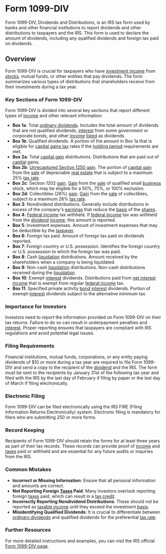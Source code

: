 # Form 1099-DIV

Form 1099-DIV, Dividends and Distributions, is an IRS tax form used by banks and other financial institutions to report dividends and other distributions to taxpayers and the IRS. This form is used to declare the amount of dividends, including any qualified dividends and foreign tax paid on dividends.

## Overview

Form 1099-DIV is crucial for taxpayers who have [investment income](../i/investment_income.md) from [stocks](../s/stock.md), mutual funds, or other entities that pay dividends. The form summarizes various types of distributions that shareholders receive from their investments during a tax year. 

### Key Sections of Form 1099-DIV

Form 1099-DIV is divided into several key sections that report different types of [income](../i/income.md) and other relevant information:

- **Box 1a**: Total [ordinary dividends](../o/ordinary_dividends.md). Includes the total amount of dividends that are not qualified dividends, [interest](../i/interest.md) from some government or corporate bonds, and other [income](../i/income.md) [listed](../l/listed.md) as dividends.
- **Box 1b**: Qualified dividends. A portion of the amount in Box 1a that is eligible for [capital gains tax](../c/capital_gains_tax.md) rates if the [holding period](../h/holding_period.md) requirements are met.
- **Box 2a**: Total [capital gain](../c/capital_gain.md) distributions. Distributions that are paid out of [capital](../c/capital.md) gains.
- **Box 2b**: [Unrecaptured Section 1250 gain](../u/unrecaptured_section_1250_gain.md). The portion of [capital gain](../c/capital_gain.md) from the [sale](../s/sale.md) of depreciable [real estate](../r/real_estate.md) that is subject to a maximum 25% [tax rate](../t/tax_rate.md).
- **Box 2c**: Section 1202 [gain](../g/gain.md). [Gain](../g/gain.md) from the [sale](../s/sale.md) of qualified small [business](../b/business.md) stock, which may be eligible for a 50%, 75%, or 100% exclusion.
- **Box 2d**: Collectibles (28%) [gain](../g/gain.md). [Gain](../g/gain.md) from the [sale](../s/sale.md) of collectibles, subject to a maximum 28% [tax rate](../t/tax_rate.md).
- **Box 3**: Nondividend distributions. Generally include distributions in excess of the company's [earnings](../e/earnings.md) that reduce the [basis](../b/basis.md) of the [shares](../s/shares.md).
- **Box 4**: [Federal income](../f/federal_income.md) tax withheld. If [federal income](../f/federal_income.md) tax was withheld from the [dividend](../d/dividend.md) [income](../i/income.md), this amount is reported.
- **Box 5**: Investment expenses. Amount of investment expenses that may be deductible by the [taxpayer](../t/taxpayer.md).
- **Box 6**: Foreign tax paid. Amount of foreign tax paid on dividends reported.
- **Box 7**: Foreign country or U.S. possession. Identifies the foreign country or U.S. possession to which the foreign tax was paid.
- **Box 8**: Cash [liquidation](../l/liquidation.md) distributions. Amount received by the shareholders when a company is being liquidated.
- **Box 9**: Non-cash [liquidation](../l/liquidation.md) distributions. Non-cash distributions received during the [liquidation](../l/liquidation.md).
- **Box 10**: Exempt-[interest](../i/interest.md) dividends. Distributions paid from [net interest income](../n/net_interest_income.md) that is exempt from regular [federal income](../f/federal_income.md) tax.
- **Box 11**: Specified private activity [bond](../b/bond.md) [interest](../i/interest.md) dividends. Portion of exempt-[interest](../i/interest.md) dividends subject to the alternative minimum tax.

### Importance for Investors

Investors need to report the information provided on Form 1099-DIV on their tax returns. Failure to do so can result in underpayment penalties and [interest](../i/interest.md). Proper reporting ensures that taxpayers are compliant with IRS regulations and avoid potential legal issues.

### Filing Requirements

Financial institutions, mutual funds, corporations, or any entity paying dividends of $10 or more during a tax year are required to file Form 1099-DIV and send a copy to the recipient of the [dividend](../d/dividend.md) and the IRS. The form must be sent to the recipients by January 31st of the following tax year and filed with the IRS by the last day of February if filing by paper or the last day of March if filing electronically.

### Electronic Filing

Form 1099-DIV can be filed electronically using the IRS FIRE (Filing Information Returns Electronically) system. Electronic filing is mandatory for filers who are submitting 250 or more forms.

### Record Keeping

Recipients of Form 1099-DIV should retain the forms for at least three years as part of their tax records. These records can provide proof of [income](../i/income.md) and [taxes](../t/taxes.md) paid or withheld and are essential for any future audits or inquiries from the IRS.

### Common Mistakes

- **Incorrect or Missing Information**: Ensure that all personal information and amounts are correct.
- **Not Reporting Foreign [Taxes](../t/taxes.md) Paid**: Many investors overlook reporting foreign [taxes](../t/taxes.md) paid, which can result in a [tax credit](../t/tax_credit.md).
- **Incorrectly Reporting Nondividend Distributions**: These should not be reported as [taxable income](../t/taxable_income.md) until they exceed the investment [basis](../b/basis.md).
- **Misidentifying Qualified Dividends**: It is crucial to differentiate between [ordinary dividends](../o/ordinary_dividends.md) and qualified dividends for the preferential [tax rate](../t/tax_rate.md).

### Further Resources

For more detailed instructions and examples, you can visit the IRS official [Form 1099-DIV page](https://www.irs.gov/forms-pubs/about-form-1099-div).